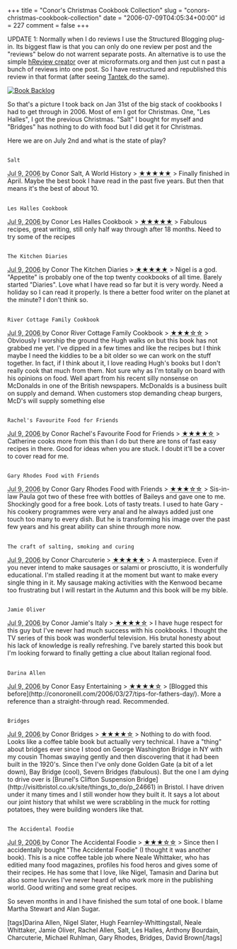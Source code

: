 +++
title = "Conor's Christmas Cookbook Collection"
slug = "conors-christmas-cookbook-collection"
date = "2006-07-09T04:05:34+00:00"
id = 227
comment = false
+++

UPDATE 1: Normally when I do reviews I use the Structured Blogging plug-in. Its biggest flaw is that you can only do one review per post and the "reviews" below do not warrent separate posts. An alternative is to use the simple [hReview creator](http://microformats.org/code/hreview/creator) over at microformats.org and then just cut n past a bunch of reviews into one post. So I have restructured and republished this review in that format (after seeing [Tantek ](http://tantek.com/log/2006/07.html#d07t1555)do the same).

[![Book Backlog](http://static.flickr.com/30/93714845_c94ec8ece0_m.jpg)](http://www.flickr.com/photos/bandon1/93714845/ "Photo Sharing")

So that's a picture I took back on Jan 31st of the big stack of cookbooks I had to get through in 2006\. Most of em I got for Christmas. One, "Les Halles", I got the previous Christmas. "Salt" I bought for myself and "Bridges" has nothing to do with food but I did get it for Christmas.

Here we are on July 2nd and what is the state of play?

<div class="hreview">
<span class="version" style="display:none">0.2</span>

## 
    Salt

  <abbr class="dtreviewed" title="20060709T1152++0100">
    Jul 9, 2006
  </abbr>
  by <span class="reviewer fn">Conor</span>
<span class="type" style="display:none">product</span>
  <span class="item fn">Salt, A World History
   </span>
  > <abbr class="rating" title="5">&#x2605;&#x2605;&#x2605;&#x2605;&#x2605;</abbr>
> Finally finished in April. Maybe the best book I have read in the past five years. But then that means it's the best of about 10.
</div>

<div class="hreview">
<span class="version" style="display:none">0.2</span>

## 
    Les Halles Cookbook

  <abbr class="dtreviewed" title="20060709T1152++0100">
    Jul 9, 2006
  </abbr>
  by <span class="reviewer fn">Conor</span>
<span class="type" style="display:none">product</span>
  <span class="item fn">Les Halles Cookbook
   </span>
  > <abbr class="rating" title="5">&#x2605;&#x2605;&#x2605;&#x2605;&#x2605;</abbr>
> Fabulous recipes, great writing, still only half way through after 18 months. Need to try some of the recipes
</div>

<div class="hreview">
<span class="version" style="display:none">0.2</span>

## 
    The Kitchen Diaries

  <abbr class="dtreviewed" title="20060709T1152++0100">
    Jul 9, 2006
  </abbr>
  by <span class="reviewer fn">Conor</span>
<span class="type" style="display:none">product</span>
  <span class="item fn">The Kitchen Diaries
   </span>
  > <abbr class="rating" title="5">&#x2605;&#x2605;&#x2605;&#x2605;&#x2605;</abbr>
> Nigel is a god. "Appetite" is probably one of the top twenty cookbooks of all time. Barely started "Diaries". Love what I have read so far but it is very wordy. Need a holiday so I can read it properly. Is there a better food writer on the planet at the minute? I don't think so.
</div>

<div class="hreview">
<span class="version" style="display:none">0.2</span>

## 
    River Cottage Family Cookbook

  <abbr class="dtreviewed" title="20060709T1152++0100">
    Jul 9, 2006
  </abbr>
  by <span class="reviewer fn">Conor</span>
<span class="type" style="display:none">product</span>
  <span class="item fn">River Cottage Family Cookbook
   </span>
  > <abbr class="rating" title="3">&#x2605;&#x2605;&#x2605;&#x2606&#x2606</abbr>
> Obviously I worship the ground the Hugh walks on but this book has not grabbed me yet. I've dipped in a few times and like the recipes but I think maybe I need the kiddies to be a bit older so we can work on the stuff together. In fact, if I think about it, I love reading Hugh's books but I don't really cook that much from them. Not sure why as I'm totally on board with his opinions on food. Well apart from his recent silly nonsense on McDonalds in one of the British newspapers. McDonalds is a business built on supply and demand. When customers stop demanding cheap burgers, McD's will supply something else
</div>

<div class="hreview">
<span class="version" style="display:none">0.2</span>

## 
    Rachel's Favourite Food for Friends

  <abbr class="dtreviewed" title="20060709T1152++0100">
    Jul 9, 2006
  </abbr>
  by <span class="reviewer fn">Conor</span>
<span class="type" style="display:none">product</span>
  <span class="item fn">Rachel's Favourite Food for Friends
   </span>
  > <abbr class="rating" title="4">&#x2605;&#x2605;&#x2605;&#x2605;&#x2606</abbr>
> Catherine cooks more from this than I do but there are tons of fast easy recipes in there. Good for ideas when you are stuck. I doubt it'll be a cover to cover read for me.
</div>

<div class="hreview">
<span class="version" style="display:none">0.2</span>

## 
    Gary Rhodes Food with Friends

  <abbr class="dtreviewed" title="20060709T1152++0100">
    Jul 9, 2006
  </abbr>
  by <span class="reviewer fn">Conor</span>
<span class="type" style="display:none">product</span>
  <span class="item fn">Gary Rhodes Food with Friends
   </span>
  > <abbr class="rating" title="3">&#x2605;&#x2605;&#x2605;&#x2606&#x2606</abbr>
> Sis-in-law Paula got two of these free with bottles of Baileys and gave one to me. Shockingly good for a free book. Lots of tasty treats. I used to hate Gary - his cookery programmes were very anal and he always added just one touch too many to every dish. But he is transforming his image over the past few years and his great ability can shine through more now.
</div>

<div class="hreview">
<span class="version" style="display:none">0.2</span>

## 
    The craft of salting, smoking and curing

  <abbr class="dtreviewed" title="20060709T1152++0100">
    Jul 9, 2006
  </abbr>
  by <span class="reviewer fn">Conor</span>
<span class="type" style="display:none">product</span>
  <span class="item fn">Charcuterie
   </span>
  > <abbr class="rating" title="5">&#x2605;&#x2605;&#x2605;&#x2605;&#x2605;</abbr>
>  A masterpiece. Even if you never intend to make sausages or salami or prosciutto, it is wonderfully educational. I'm stalled reading it at the moment but want to make every single thing in it. My sausage making activities with the Kenwood became too frustrating but I will restart in the Autumn and this book will be my bible.
</div>

<div class="hreview">
<span class="version" style="display:none">0.2</span>

## 
    Jamie Oliver

  <abbr class="dtreviewed" title="20060709T1152++0100">
    Jul 9, 2006
  </abbr>
  by <span class="reviewer fn">Conor</span>
<span class="type" style="display:none">product</span>
  <span class="item fn">Jamie's Italy
   </span>
  > <abbr class="rating" title="4">&#x2605;&#x2605;&#x2605;&#x2605;&#x2606</abbr>
> I have huge respect for this guy but I've never had much success with his cookbooks. I thought the TV series of this book was wonderful television. His brutal honesty about his lack of knowledge is really refreshing. I've barely started this book but I'm looking forward to finally getting a clue about Italian regional food.
</div>

<div class="hreview">
<span class="version" style="display:none">0.2</span>

## 
    Darina Allen

  <abbr class="dtreviewed" title="20060709T1152++0100">
    Jul 9, 2006
  </abbr>
  by <span class="reviewer fn">Conor</span>
<span class="type" style="display:none">product</span>
  <span class="item fn">Easy Entertaining
   </span>
  > <abbr class="rating" title="4">&#x2605;&#x2605;&#x2605;&#x2605;&#x2606</abbr>
> [Blogged this before](http://conoroneill.com/2006/03/27/tips-for-fathers-day/). More a reference than a straight-through read. Recommended.
</div>

<div class="hreview">
<span class="version" style="display:none">0.2</span>

## 
    Bridges

  <abbr class="dtreviewed" title="20060709T1152++0100">
    Jul 9, 2006
  </abbr>
  by <span class="reviewer fn">Conor</span>
<span class="type" style="display:none">product</span>
  <span class="item fn">Bridges
   </span>
  > <abbr class="rating" title="4">&#x2605;&#x2605;&#x2605;&#x2605;&#x2606</abbr>
> Nothing to do with food. Looks like a coffee table book but actually very technical. I have a "thing" about bridges ever since I stood on George Washington Bridge in NY with my cousin Thomas swaying gently and then discovering that it had been built in the 1920's. Since then I've only done Golden Gate (a bit of a let down), Bay Bridge (cool), Severn Bridges (fabulous). But the one I am dying to drive over is [Brunel's Clifton Suspension Bridge](http://visitbristol.co.uk/site/things_to_do/p_24661) in Bristol. I have driven under it many times and I still wonder how they built it. It says a lot about our joint history that whilst we were scrabbling in the muck for rotting potatoes, they were building wonders like that.
</div>

<div class="hreview">
<span class="version" style="display:none">0.2</span>

## 
    The Accidental Foodie

  <abbr class="dtreviewed" title="20060709T1152++0100">
    Jul 9, 2006
  </abbr>
  by <span class="reviewer fn">Conor</span>
<span class="type" style="display:none">product</span>
  <span class="item fn">The Accidental Foodie
   </span>
  > <abbr class="rating" title="3">&#x2605;&#x2605;&#x2605;&#x2606&#x2606</abbr>
> Since then I accidentally bought "The Accidental Foodie" (I thought it was another book). This is a nice coffee table job where Neale Whittaker, who has editied many food magazines, profiles his food heros and gives some of their recipes. He has some that I love, like Nigel, Tamasin and Darina but also some luvvies I've never heard of who work more in the publishing world. Good writing and some great recipes.
</div>

So seven months in and I have finished the sum total of one book. I blame Martha Stewart and Alan Sugar.

[tags]Darina Allen, Nigel Slater, Hugh Fearnley-Whittingstall, Neale Whittaker, Jamie Oliver, Rachel Allen, Salt, Les Halles, Anthony Bourdain, Charcuterie, Michael Ruhlman, Gary Rhodes, Bridges, David Brown[/tags] 
 
